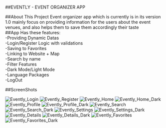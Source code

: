 
##EVENTLY - EVENT ORGANIZER APP

##About This Project
Event organizer app which is currently is in its version 1.0 mainly focus on providing information for the users about the event venues, and also helps them to save them accordingly their taste<br/>
##App Has these features:<br/>
-Providing Dynamic Datas<br/>
-Login/Register Logic with validations<br/>
-Saving to Favorites<br/>
-Linking to Website + Map<br/>
-Search by name<br/>
-Filter Features<br/>
-Dark Mode/Light Mode<br/>
-Language Packages<br/>
-LogOut<br/>


##ScreenShots

![Evently_Login](https://github.com/faridjavadov/RN-Evently/assets/130349207/7740b8a6-7f3b-4b07-b818-5ce47b18f893)
![Evently_Register](https://github.com/faridjavadov/RN-Evently/assets/130349207/1e70031d-ccdb-4d8c-a049-b51944071153)
![Evently_Home](https://github.com/faridjavadov/RN-Evently/assets/130349207/fb1dcf33-aa8f-4def-913d-ba176cb1a108)
![Evently_Home_Dark](https://github.com/faridjavadov/RN-Evently/assets/130349207/d129d63d-a98d-489f-ba41-6213ce398aa2)
![Evently_Profile](https://github.com/faridjavadov/RN-Evently/assets/130349207/e339b179-cebc-42a6-9e83-fe203a0eac0f)
![Evently_Profile_Dark](https://github.com/faridjavadov/RN-Evently/assets/130349207/f1951f7b-096e-47a8-a9e9-ad1bbe8afa2b)
![Evently_Search](https://github.com/faridjavadov/RN-Evently/assets/130349207/7d70cfa2-9b35-4afa-a693-d5c9daedb7b0)
![Evently_Search_Dark](https://github.com/faridjavadov/RN-Evently/assets/130349207/0396a321-67b6-42f7-9c7d-8f500d6f3e0d)
![Evently_Settings](https://github.com/faridjavadov/RN-Evently/assets/130349207/cd2ba3ee-f687-4746-a17a-a1b60a0dff31)
![Evently_Settings_Dark](https://github.com/faridjavadov/RN-Evently/assets/130349207/cc20460e-cb5e-4709-8781-f9d58c4e7282)
![Evently_Details](https://github.com/faridjavadov/RN-Evently/assets/130349207/75fded95-9528-4c0c-86a7-b535859a5fd9)
![Evently_Details_Dark](https://github.com/faridjavadov/RN-Evently/assets/130349207/ed08afa8-3b2f-4648-8b5d-99a9b1df60f2)
![Evently_Favorites](https://github.com/faridjavadov/RN-Evently/assets/130349207/7fdcecda-6a7b-47a7-9230-904a1ba08558)
![Evently_Favorites_Dark](https://github.com/faridjavadov/RN-Evently/assets/130349207/018b7d52-2eb4-4e08-b8c2-7d662bf9e43a)



